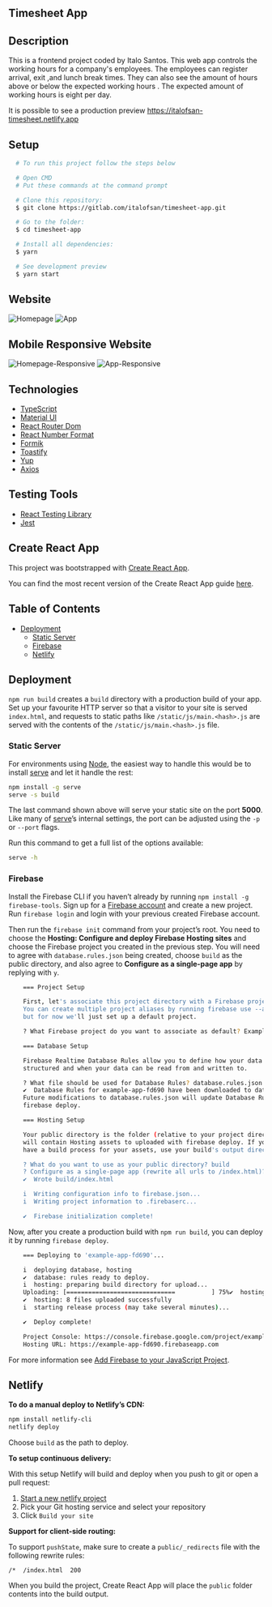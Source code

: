 ## Timesheet App


## Description

This is a frontend project coded by Italo Santos. This web app controls the working hours for a company's employees. The employees can register arrival, exit ,and lunch break times. They can also see the amount of hours above or below the expected working hours . The expected  amount of working hours is eight per day.

It is possible to see a production preview https://italofsan-timesheet.netlify.app

## Setup

```bash
  # To run this project follow the steps below

  # Open CMD
  # Put these commands at the command prompt 

  # Clone this repository:
  $ git clone https://gitlab.com/italofsan/timesheet-app.git

  # Go to the folder:
  $ cd timesheet-app

  # Install all dependencies:
  $ yarn

  # See development preview
  $ yarn start
```

## Website
![Homepage](https://user-images.githubusercontent.com/66754958/125202710-31270f00-e24b-11eb-9473-d9fa121beb07.png)
![App](https://user-images.githubusercontent.com/66754958/125202713-3c7a3a80-e24b-11eb-8f69-b30a06dd0f48.png)

## Mobile Responsive Website
![Homepage-Responsive](https://user-images.githubusercontent.com/66754958/127085053-98647c88-985d-43b9-8e8a-55aaab13dc14.png)
![App-Responsive](https://user-images.githubusercontent.com/66754958/127085267-20d363a2-e63b-4143-9ccc-c40130a4166c.png)

## Technologies
- [TypeScript](https://www.typescriptlang.org/)
- [Material UI](https://material-ui.com)
- [React Router Dom](https://reactrouter.com/web/guides/quick-start)
- [React Number Format](https://github.com/s-yadav/react-number-format#readme)
- [Formik](https://formik.org/docs/overview)
- [Toastify](https://fkhadra.github.io/react-toastify/introduction)
- [Yup](https://github.com/jquense/yup#readme)
- [Axios](https://github.com/axios/axios#readme)

## Testing Tools
- [React Testing Library](https://testing-library.com/docs/react-testing-library/intro/)
- [Jest](https://jestjs.io)

## Create React App

This project was bootstrapped with [Create React App](https://github.com/facebookincubator/create-react-app).

You can find the most recent version of the Create React App guide [here](https://github.com/facebookincubator/create-react-app/blob/master/packages/react-scripts/template/README.md).

## Table of Contents

- [Deployment](#deployment)
  - [Static Server](#static-server)
  - [Firebase](#firebase)
  - [Netlify](#netlify)

## Deployment

`npm run build` creates a `build` directory with a production build of your app. Set up your favourite HTTP server so that a visitor to your site is served `index.html`, and requests to static paths like `/static/js/main.<hash>.js` are served with the contents of the `/static/js/main.<hash>.js` file.

### Static Server

For environments using [Node](https://nodejs.org/), the easiest way to handle this would be to install [serve](https://github.com/zeit/serve) and let it handle the rest:

```sh
npm install -g serve
serve -s build
```

The last command shown above will serve your static site on the port **5000**. Like many of [serve](https://github.com/zeit/serve)’s internal settings, the port can be adjusted using the `-p` or `--port` flags.

Run this command to get a full list of the options available:

```sh
serve -h
```

### Firebase

Install the Firebase CLI if you haven’t already by running `npm install -g firebase-tools`. Sign up for a [Firebase account](https://console.firebase.google.com/) and create a new project. Run `firebase login` and login with your previous created Firebase account.

Then run the `firebase init` command from your project’s root. You need to choose the **Hosting: Configure and deploy Firebase Hosting sites** and choose the Firebase project you created in the previous step. You will need to agree with `database.rules.json` being created, choose `build` as the public directory, and also agree to **Configure as a single-page app** by replying with `y`.

```sh
    === Project Setup

    First, let's associate this project directory with a Firebase project.
    You can create multiple project aliases by running firebase use --add,
    but for now we'll just set up a default project.

    ? What Firebase project do you want to associate as default? Example app (example-app-fd690)

    === Database Setup

    Firebase Realtime Database Rules allow you to define how your data should be
    structured and when your data can be read from and written to.

    ? What file should be used for Database Rules? database.rules.json
    ✔  Database Rules for example-app-fd690 have been downloaded to database.rules.json.
    Future modifications to database.rules.json will update Database Rules when you run
    firebase deploy.

    === Hosting Setup

    Your public directory is the folder (relative to your project directory) that
    will contain Hosting assets to uploaded with firebase deploy. If you
    have a build process for your assets, use your build's output directory.

    ? What do you want to use as your public directory? build
    ? Configure as a single-page app (rewrite all urls to /index.html)? Yes
    ✔  Wrote build/index.html

    i  Writing configuration info to firebase.json...
    i  Writing project information to .firebaserc...

    ✔  Firebase initialization complete!
```

Now, after you create a production build with `npm run build`, you can deploy it by running `firebase deploy`.

```sh
    === Deploying to 'example-app-fd690'...

    i  deploying database, hosting
    ✔  database: rules ready to deploy.
    i  hosting: preparing build directory for upload...
    Uploading: [==============================          ] 75%✔  hosting: build folder uploaded successfully
    ✔  hosting: 8 files uploaded successfully
    i  starting release process (may take several minutes)...

    ✔  Deploy complete!

    Project Console: https://console.firebase.google.com/project/example-app-fd690/overview
    Hosting URL: https://example-app-fd690.firebaseapp.com
```

For more information see [Add Firebase to your JavaScript Project](https://firebase.google.com/docs/web/setup).

## Netlify

**To do a manual deploy to Netlify’s CDN:**

```sh
npm install netlify-cli
netlify deploy
```

Choose `build` as the path to deploy.

**To setup continuous delivery:**

With this setup Netlify will build and deploy when you push to git or open a pull request:

1. [Start a new netlify project](https://app.netlify.com/signup)
2. Pick your Git hosting service and select your repository
3. Click `Build your site`

**Support for client-side routing:**

To support `pushState`, make sure to create a `public/_redirects` file with the following rewrite rules:

```
/*  /index.html  200
```

When you build the project, Create React App will place the `public` folder contents into the build output.
